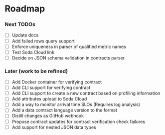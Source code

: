 # Roadmap

### Next TODOs
* [ ] Update docs
* [ ] Add failed rows query support
* [ ] Enforce uniqueness in parser of qualified metric names
* [ ] Test Soda Cloud link
* [ ] Decide on JSON schema validation in contracts parser

### Later (work to be refined)
* [ ] Add Docker container for verifying contract
* [ ] Add CLI support for verifying contract
* [ ] Add CLI support to create a new contract based on profiling information
* [ ] Add attributes upload to Soda Cloud
* [ ] Add a way to monitor arrival time SLOs (Requires log analysis)
* [ ] Add a data contract language version to the format
* [ ] Distill changes as GitHub webhook
* [ ] Propose contract updates for contract verification check failures
* [ ] Add support for nested JSON data types
